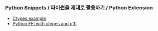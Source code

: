 ### [Python Snippets](../../README.md) / [파이썬을 제대로 활용하기](../README.md) / Python Extension
- [Ctypes example](Ctypes%20example.md)
- [Python FFI with ctypes and cffi](Python%20FFI%20with%20ctypes%20and%20cffi.md)